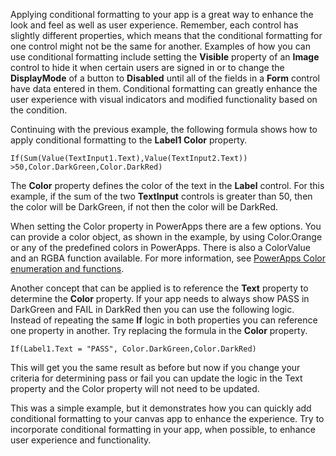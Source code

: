 Applying conditional formatting to your app is a great way to enhance
the look and feel as well as user experience. Remember, each control
has slightly different properties, which means that the conditional formatting
for one control might not be the same for another. Examples of how you
can use conditional formatting include setting the **Visible** property of
an **Image** control to hide it when certain users are signed in or to
change the **DisplayMode** of a button to **Disabled** until all of the
fields in a **Form** control have data entered in them. Conditional
formatting can greatly enhance the user experience with visual
indicators and modified functionality based on the condition.

Continuing with the previous example, the following formula shows how to apply
conditional formatting to the **Label1 Color** property.

```
If(Sum(Value(TextInput1.Text),Value(TextInput2.Text)) >50,Color.DarkGreen,Color.DarkRed)
```

The **Color** property defines the color of the text in the **Label**
control. For this example, if the sum of the two **TextInput** controls
is greater than 50, then the color will be DarkGreen, if not then the
color will be DarkRed.

When setting the Color property in PowerApps there are a few options.
You can provide a color object, as shown in the example, by using
Color.Orange or any of the predefined colors in PowerApps. There is also
a ColorValue and an RGBA function available. For more information, see
[PowerApps Color enumeration and functions](https://docs.microsoft.com/powerapps/maker/canvas-apps/functions/function-colors).

Another concept that can be applied is to reference the **Text**
property to determine the **Color** property. If your app needs to
always show PASS in DarkGreen and FAIL in DarkRed then you can use the
following logic. Instead of repeating the same **If** logic in both
properties you can reference one property in another. Try replacing the
formula in the **Color** property.

```
If(Label1.Text = "PASS", Color.DarkGreen,Color.DarkRed)
```

This will get you the same result as before but now if you change your
criteria for determining pass or fail you can update the logic in the
Text property and the Color property will not need to be updated.

This was a simple example, but it demonstrates how you can quickly
add conditional formatting to your canvas app to enhance the experience.
Try to incorporate conditional formatting in your app, when possible, to
enhance user experience and functionality.
